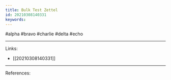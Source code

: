 ```yaml
---
title: Bulk Test Zettel
id: 20210308140331
keywords:
---
```

#alpha #bravo #charlie #delta #echo

---
Links:

- [[20210308140331]]

---
References:
